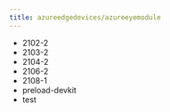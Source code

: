 ```yaml
---
title: azureedgedevices/azureeyemodule
---
```

- 2102-2
- 2103-2
- 2104-2
- 2106-2
- 2108-1
- preload-devkit
- test
